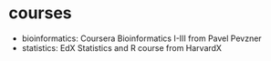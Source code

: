 # courses 
- bioinformatics: Coursera Bioinformatics I-III from Pavel Pevzner 
- statistics: EdX Statistics and R course from HarvardX
